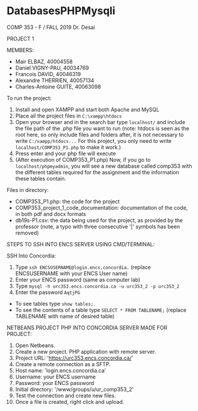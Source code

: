 # DatabasesPHPMysqli
COMP 353 - F / FALL 2019
Dr. Desai

PROJECT 1

MEMBERS:
- Mair ELBAZ, 40004558
- Daniel VIGNY-PAU, 40034769
- Francois DAVID, 40046319
- Alexandre THERRIEN, 40057134
- Charles-Antoine GUITE, 40063098

To run the project:

1) Install and open XAMPP and start both Apache and MySQL
2) Place all the project files in `C:\xampp\htdocs`
3) Open your browser and in the search bar type `localhost/` and include the file path of the .php file you want to run (note: htdocs is seen as the root here, so only include files and folders after, it is not necessary to write `C:/xampp/htdocs...` For this project, you only need to write `localhost/COMP353_P1.php` to make it work.)
4) Press enter and your php file will execute
5) (After execution of COMP353_P1.php) Now, if you go to `localhost/phpmyadmin`, you will see a new database called comp353 with the different tables required for the assignment and the information these tables contain.

Files in directory:
- COMP353_P1.php: the code for the project
- COMP353_project_1_code_documentation: documentation of the code, in both pdf and docx formats
- db19s-P1.csv: the data being used for the project, as provided by the professor (note, a typo with three consecutive '|' symbols has been removed)

STEPS TO SSH INTO ENCS SERVER USING CMD/TERMINAL:

SSH Into Concordia:
1) Type `ssh ENCSUSERNAME@login.encs.concordia.` (replace ENCSUSERNAME with your ENCS User name)
2) Enter your ENCS password (same as computer lab)
3) Type `mysql -h urc353.encs.concordia.ca -u urc353_2 -p urc353_2`
4) Enter the password `AqtjPG`

- To see tables type `show tables;`.
- To see the contents of a table type `SELECT * FROM TABLENAME;` (replace TABLENAME with name of desired table)


NETBEANS PROJECT PHP INTO CONCORDIA SERVER MADE FOR PROJECT:

1) Open Netbeans.
2) Create a new project. PHP application with remote server.
3) Project URL: 'https://urc353.encs.concordia.ca/'
4) Create a remote connection as a SFTP.
5) Host name: 'login.encs.concordia.ca'
6) Username: your ENCS username
7) Password: your ENCS password
8) Initial directory: '/www/groups/u/ur_comp353_2'
9) Test the connection and create new files.
10) Once a file is created, right click and upload.




